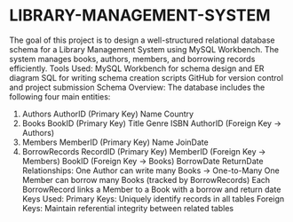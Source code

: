 # LIBRARY-MANAGEMENT-SYSTEM
The goal of this project is to design a well-structured relational database schema for a Library Management System using MySQL Workbench. The system manages books, authors, members, and borrowing records efficiently. 
 Tools Used:
MySQL Workbench for schema design and ER diagram
SQL for writing schema creation scripts
GitHub for version control and project submission
 Schema Overview:
The database includes the following four main entities:
1. Authors
AuthorID (Primary Key)
Name
Country
2. Books
BookID (Primary Key)
Title
Genre
ISBN
AuthorID (Foreign Key → Authors)
3. Members
MemberID (Primary Key)
Name
JoinDate
4. BorrowRecords
RecordID (Primary Key)
MemberID (Foreign Key → Members)
BookID (Foreign Key → Books)
BorrowDate
ReturnDate
 Relationships:
One Author can write many Books → One-to-Many
One Member can borrow many Books (tracked by BorrowRecords)
Each BorrowRecord links a Member to a Book with a borrow and return date
 Keys Used:
Primary Keys: Uniquely identify records in all tables
Foreign Keys: Maintain referential integrity between related tables
